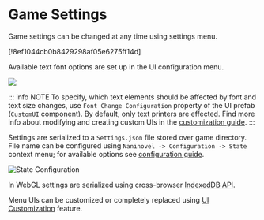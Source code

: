 # Game Settings

Game settings can be changed at any time using settings menu.

[!8ef1044cb0b8429298af05e6275ff14d]

Available text font options are set up in the UI configuration menu.

![](https://i.gyazo.com/4a06d2baf086175b168eb284e1f5955f.png)

::: info NOTE
To specify, which text elements should be affected by font and text size changes, use `Font Change Configuration` property of the UI prefab (`CustomUI` component). By default, only text printers are effected. Find more info about modifying and creating custom UIs in the [customization guide](/guide/user-interface.md#ui-customization).
:::

Settings are serialized to a `Settings.json` file stored over game directory. File name can be configured using `Naninovel -> Configuration -> State` context menu; for available options see [configuration guide](/guide/configuration.md#state).

![State Configuration](https://i.gyazo.com/606bb86f6cac2cc2275ca8912f2e6d17.png)

In WebGL settings are serialized using cross-browser [IndexedDB API](https://en.wikipedia.org/wiki/Indexed_Database_API).

Menu UIs can be customized or completely replaced using [UI Customization](/guide/user-interface.md#ui-customization) feature.
